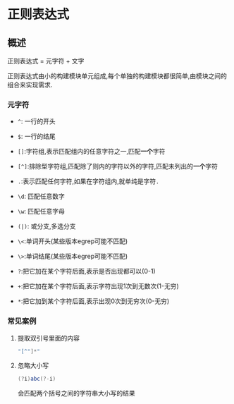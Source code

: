# 正则表达式

## 概述

正则表达式 = 元字符 + 文字

正则表达式由小的构建模块单元组成,每个单独的构建模块都很简单,由模块之间的组合来实现需求.

### 元字符

* `^`: 一行的开头
* `$`: 一行的结尾
* `[]`:字符组,表示匹配组内的任意字符之一,匹配**一个**字符

* `[^]`:排除型字符组,匹配除了则内的字符以外的字符,匹配未列出的**一个**字符
* `.`:表示匹配任何字符,如果在字符组内,就单纯是字符`.`
* `\d`: 匹配任意数字
* `\w`: 匹配任意字母

* `(|)`: 或分支,多选分支

* `\<`:单词开头(某些版本egrep可能不匹配)
* `\>`:单词结尾(某些版本egrep可能不匹配)

* `?`:把它加在某个字符后面,表示是否出现都可以(0-1)
* `+`:把它加在某个字符后面,表示字符出现1次到无数次(1-无穷)
* `*`:把它加到某个字符后面,表示出现0次到无穷次(0-无穷)



### 常见案例

1. 提取双引号里面的内容

   ```java
   "[^"]*"
   ```

   

2. 忽略大小写

   ```java
   (?i)abc(?-i)
   ```

   会匹配两个括号之间的字符串大小写的结果

   
